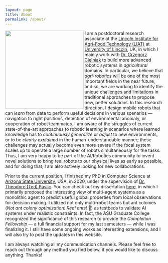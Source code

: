 ```yaml
---
layout: page
title: About
permalink: /about/
---
```


<!-- ![Profile](/images/profile_chicago_small.jpg) -->
<img align="left" width="250" src="../images/profile_canyon.jpg">

I am a postdoctoral research associate at the 
[Lincoln Institute for Agri-Food Technology (LIAT)](https://www.lincoln.ac.uk/home/liat) 
at [University of Lincoln](https://www.lincoln.ac.uk/home), UK, in which 
I mainly work with [Dr. Grzegorz Cielniak](https://staff.lincoln.ac.uk/gcielniak) to 
build more advanced robotic systems in *agricultural* domains.
In particular, we believe that *agri-robotics* will be one of the most important 
fields in the near future, and so, we are working to identify the unique challenges and limitations in traditional approaches to propose new, better solutions.
In this research direction, I design mobile robots that can *learn* from data to perform useful decisions in various scenarios &mdash; navigation to right positions, detection of environmental anomaly, or cooperation of robot teammates. 
I am aware of the struggles of current state-of-the-art approaches to robotic learning in scenarios where learned knowledge has to *continuously generalize* or *adjust* to new environments, or to be *clearly explained* in the human-understandable manner; these challenges may actually become even more severe if the focal system scales up to operate a large number of robots simultaneously for the tasks.
Thus, I am very happy to be part of the AI/Robotics community to invent novel solutions to bring real robots to our physical lives as early as possible, and for doing that, I am also actively looking for new collaborations.

Prior to the current position, I finished my PhD in Computer Science at [Arizona State University](https://www.asu.edu/), USA, in 2020, under the supervision of [Dr. Theodore (Ted) Pavlic](https://isearch.asu.edu/profile/1995237). You can check out my dissertation [here](https://search.proquest.com/openview/315da7f3afc6956f0befeee8568d5246/1?pq-origsite=gscholar&cbl=18750&diss=y), in which I primarily proposed the interesting view of multi-agent systems as a monolithic agent to predict useful global properties from local observations for decision making.
I utilized not only multi-robot teams but ant colonies (*Not ant colony optimization! Real ants!* 🐜) as testbeds to validate AI systems under realistic constraints. 
In fact, the ASU Graduate College recognized the significance of this research to provide the *Completion Fellowship* &mdash; a full financial support for my last semesters &mdash; while I was finalizing it. 
I still have some ongoing works as interesting extensions, and I will also try to post the updates in this website.

I am always watching all my communication channels. Please feel free to reach out through any method you find below, if you would like to discuss anything. Thanks!
